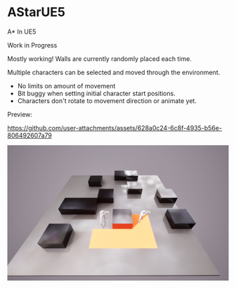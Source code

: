 # AStarUE5
A* In UE5

Work in Progress

Mostly working!
Walls are currently randomly placed each time.

Multiple characters can be selected and moved through the environment.
- No limits on amount of movement
- Bit buggy when setting initial character start positions.
- Characters don't rotate to movement direction or animate yet.

Preview:



https://github.com/user-attachments/assets/628a0c24-6c8f-4935-b56e-806492607a79



![Navigating](astarscreen2.png)




